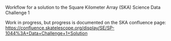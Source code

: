 Workflow for a solution to the Square Kilometer Array (SKA) Science Data Challenge 1

Work in progress, but progress is documented on the SKA confluence page: https://confluence.skatelescope.org/display/SE/SP-1044%3A+Data+Challenge+1+Solution
